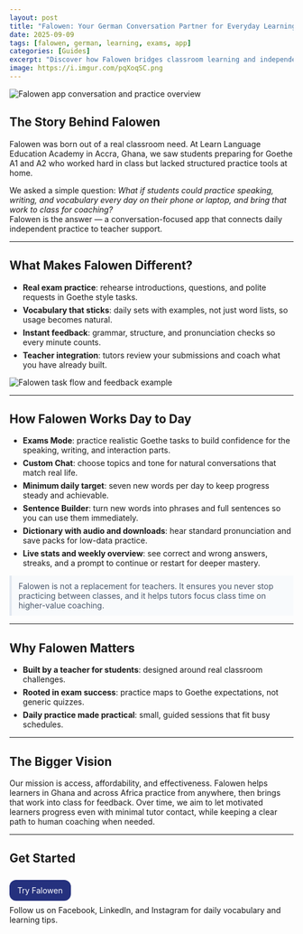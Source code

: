 ```yaml
---
layout: post
title: "Falowen: Your German Conversation Partner for Everyday Learning"
date: 2025-09-09
tags: [falowen, german, learning, exams, app]
categories: [Guides]
excerpt: "Discover how Falowen bridges classroom learning and independent German practice with exam prep, instant feedback, and teacher integration."
image: https://i.imgur.com/pqXoqSC.png
---
```


<style>
.feature-list li, .why-list li{ margin:6px 0 }
.callout{ border-left:4px solid #e2e8f0; background:#f8fafc; padding:10px 12px; color:#475569; margin:12px 0 }
.btn{ display:inline-block; background:#25317e; color:#fff; text-decoration:none; padding:10px 14px; border-radius:12px; margin:8px 0 }
</style>

<img src="https://i.imgur.com/pqXoqSC.png" alt="Falowen app conversation and practice overview" class="post-img">

## The Story Behind Falowen

Falowen was born out of a real classroom need. At Learn Language Education Academy in Accra, Ghana, we saw students preparing for Goethe A1 and A2 who worked hard in class but lacked structured practice tools at home.

We asked a simple question: *What if students could practice speaking, writing, and vocabulary every day on their phone or laptop, and bring that work to class for coaching?*  
Falowen is the answer — a conversation-focused app that connects daily independent practice to teacher support.

---

## What Makes Falowen Different?

<ul class="feature-list">
  <li><strong>Real exam practice</strong>: rehearse introductions, questions, and polite requests in Goethe style tasks.</li>
  <li><strong>Vocabulary that sticks</strong>: daily sets with examples, not just word lists, so usage becomes natural.</li>
  <li><strong>Instant feedback</strong>: grammar, structure, and pronunciation checks so every minute counts.</li>
  <li><strong>Teacher integration</strong>: tutors review your submissions and coach what you have already built.</li>
</ul>

<img src="https://i.imgur.com/pFQ5BIn.png" alt="Falowen task flow and feedback example" class="post-img">

---

## How Falowen Works Day to Day

<ul class="feature-list">
  <li><strong>Exams Mode</strong>: practice realistic Goethe tasks to build confidence for the speaking, writing, and interaction parts.</li>
  <li><strong>Custom Chat</strong>: choose topics and tone for natural conversations that match real life.</li>
  <li><strong>Minimum daily target</strong>: seven new words per day to keep progress steady and achievable.</li>
  <li><strong>Sentence Builder</strong>: turn new words into phrases and full sentences so you can use them immediately.</li>
  <li><strong>Dictionary with audio and downloads</strong>: hear standard pronunciation and save packs for low-data practice.</li>
  <li><strong>Live stats and weekly overview</strong>: see correct and wrong answers, streaks, and a prompt to continue or restart for deeper mastery.</li>
</ul>

<div class="callout">
Falowen is not a replacement for teachers. It ensures you never stop practicing between classes, and it helps tutors focus class time on higher-value coaching.
</div>

---

## Why Falowen Matters

<ul class="why-list">
  <li><strong>Built by a teacher for students</strong>: designed around real classroom challenges.</li>
  <li><strong>Rooted in exam success</strong>: practice maps to Goethe expectations, not generic quizzes.</li>
  <li><strong>Daily practice made practical</strong>: small, guided sessions that fit busy schedules.</li>
</ul>

---

## The Bigger Vision

Our mission is access, affordability, and effectiveness. Falowen helps learners in Ghana and across Africa practice from anywhere, then brings that work into class for feedback. Over time, we aim to let motivated learners progress even with minimal tutor contact, while keeping a clear path to human coaching when needed.

---

## Get Started

<a class="btn" href="https://falowen.app" target="_blank" rel="noopener">Try Falowen</a>  
Follow us on Facebook, LinkedIn, and Instagram for daily vocabulary and learning tips.
